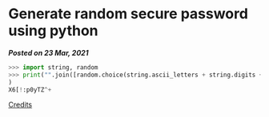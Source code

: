 # Generate random secure password using python
**_Posted on 23 Mar, 2021_** 

```python
>>> import string, random
>>> print("".join([random.choice(string.ascii_letters + string.digits + string.punctuation) for _ in range(random.randint(12,15))])
)
X6[!:p0yTZ^+
```

[Credits](https://twitter.com/AkopKesheshyan/status/1371050204762411008?s=20)
